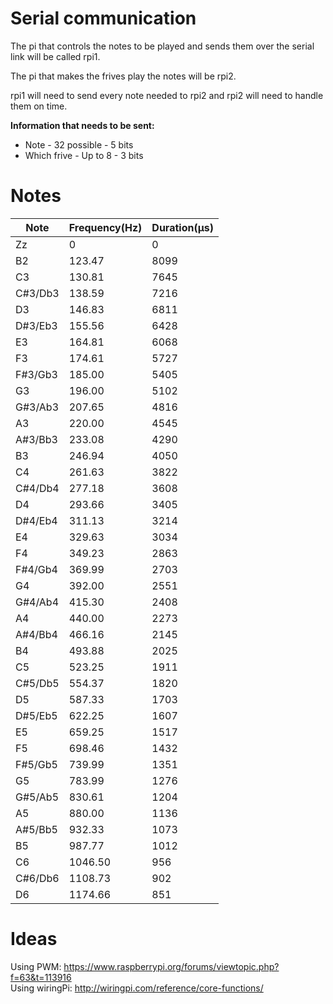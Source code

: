 # Serial communication
The pi that controls the notes to be played and sends them over the serial link will be called rpi1.

The pi that makes the frives play the notes will be rpi2.

rpi1 will need to send every note needed to rpi2 and rpi2 will need to handle them on time.

**Information that needs to be sent:**

* Note - 32 possible - 5 bits
* Which frive - Up to 8 - 3 bits

# Notes
| Note | Frequency(Hz) | Duration(µs) |
|----|----|----|
| Zz | 0 | 0 |
| B2 | 123.47  | 8099 |
| C3 | 130.81  | 7645 |
| C#3/Db3  | 138.59  | 7216 |
| D3 | 146.83  | 6811 |
| D#3/Eb3  | 155.56  | 6428 |
| E3 | 164.81  | 6068 |
| F3 | 174.61  | 5727 |
| F#3/Gb3  | 185.00  | 5405 |
| G3 | 196.00  | 5102 |
| G#3/Ab3  | 207.65  | 4816 |
| A3 | 220.00  | 4545 |
| A#3/Bb3  | 233.08  | 4290 |
| B3 | 246.94  | 4050 |
| C4 | 261.63  | 3822 |
| C#4/Db4  | 277.18  | 3608 |
| D4 | 293.66  | 3405 |
| D#4/Eb4  | 311.13  | 3214 |
| E4 | 329.63  | 3034 |
| F4 | 349.23  | 2863 |
| F#4/Gb4  | 369.99  | 2703 |
| G4 | 392.00  | 2551 |
| G#4/Ab4  | 415.30  | 2408 |
| A4  | 440.00 | 2273 |
| A#4/Bb4  | 466.16 | 2145 |
| B4  | 493.88 | 2025 |
| C5  | 523.25 | 1911 |
| C#5/Db5  | 554.37 | 1820 |
| D5  | 587.33 | 1703 |
| D#5/Eb5  | 622.25 | 1607 |
| E5  | 659.25 | 1517 |
| F5  | 698.46 | 1432 |
| F#5/Gb5  | 739.99 | 1351 |
| G5  | 783.99 | 1276 |
| G#5/Ab5  | 830.61 | 1204 |
| A5  | 880.00 | 1136 |
| A#5/Bb5  | 932.33 | 1073 |
| B5  | 987.77 | 1012 |
| C6  | 1046.50 | 956 |
| C#6/Db6  | 1108.73 | 902 |
| D6  | 1174.66 | 851 |


# Ideas
Using PWM: https://www.raspberrypi.org/forums/viewtopic.php?f=63&t=113916<br>
Using wiringPi: http://wiringpi.com/reference/core-functions/
